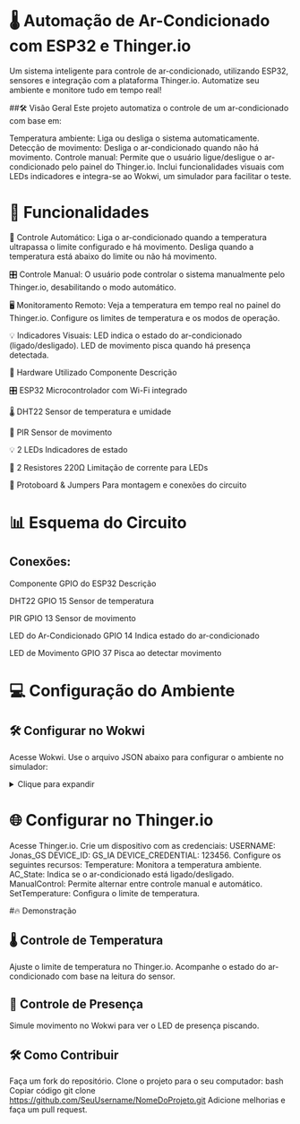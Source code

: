 # 🌡️ Automação de Ar-Condicionado com ESP32 e Thinger.io
Um sistema inteligente para controle de ar-condicionado, utilizando ESP32, sensores e integração com a plataforma Thinger.io. Automatize seu ambiente e monitore tudo em tempo real!

##🛠️ Visão Geral
Este projeto automatiza o controle de um ar-condicionado com base em:

Temperatura ambiente: Liga ou desliga o sistema automaticamente.
Detecção de movimento: Desliga o ar-condicionado quando não há movimento.
Controle manual: Permite que o usuário ligue/desligue o ar-condicionado pelo painel do Thinger.io.
Inclui funcionalidades visuais com LEDs indicadores e integra-se ao Wokwi, um simulador para facilitar o teste.

# 📑 Funcionalidades

🔄 Controle Automático:
Liga o ar-condicionado quando a temperatura ultrapassa o limite configurado e há movimento.
Desliga quando a temperatura está abaixo do limite ou não há movimento.

🎛️ Controle Manual:
O usuário pode controlar o sistema manualmente pelo Thinger.io, desabilitando o modo automático.

🖥️ Monitoramento Remoto:
Veja a temperatura em tempo real no painel do Thinger.io.
Configure os limites de temperatura e os modos de operação.

💡 Indicadores Visuais:
LED indica o estado do ar-condicionado (ligado/desligado).
LED de movimento pisca quando há presença detectada.

🔧 Hardware Utilizado
Componente	Descrição

🎛️ ESP32	Microcontrolador com Wi-Fi integrado

🌡️ DHT22	Sensor de temperatura e umidade

🚶 PIR	Sensor de movimento

💡 2 LEDs	Indicadores de estado

🔌 2 Resistores 220Ω	Limitação de corrente para LEDs

🔗 Protoboard & Jumpers	Para montagem e conexões do circuito

# 📊 Esquema do Circuito

## Conexões:
Componente	GPIO do ESP32	Descrição

DHT22	GPIO 15	Sensor de temperatura

PIR	GPIO 13	Sensor de movimento

LED do Ar-Condicionado	GPIO 14	Indica estado do ar-condicionado

LED de Movimento	GPIO 37	Pisca ao detectar movimento

# 💻 Configuração do Ambiente

 ## 🛠️ Configurar no Wokwi

Acesse Wokwi.
Use o arquivo JSON abaixo para configurar o ambiente no simulador:
<details> <summary>Clique para expandir</summary>
json
Copiar código
{
  "version": 1,
  "author": "Jonas_GS",
  "editor": "wokwi",
  "parts": [
    { "type": "board-esp32-s3-devkitc-1", "id": "esp", "top": 0, "left": 0, "attrs": {} },
    { "type": "wokwi-led", "id": "led1", "top": 130.8, "left": 272.6, "attrs": { "color": "red" } },
    { "type": "wokwi-dht22", "id": "dht1", "top": -153.3, "left": -91.8, "attrs": {} },
    { "type": "wokwi-pir-motion-sensor", "id": "pir1", "top": -149.6, "left": -208.98, "attrs": {} },
    { "type": "wokwi-resistor", "id": "r1", "top": 205.55, "left": 182.4, "attrs": { "value": "200" } },
    { "type": "wokwi-resistor", "id": "r2", "top": 32.75, "left": 192, "attrs": { "value": "200" } },
    { "type": "wokwi-led", "id": "led2", "top": -70.8, "left": 215, "attrs": { "color": "red" } }
  ],
  "connections": [
    [ "esp:TX", "$serialMonitor:RX", "", [] ],
    [ "esp:RX", "$serialMonitor:TX", "", [] ],
    [ "dht1:SDA", "esp:15", "green", [ "v0" ] ],
    [ "pir1:OUT", "esp:13", "green", [ "v0" ] ],
    [ "led1:C", "esp:GND.3", "green", [ "v0" ] ],
    [ "led2:C", "esp:GND.4", "green", [ "v0" ] ]
  ]
}
</details>

# 🌐 Configurar no Thinger.io
Acesse Thinger.io.
Crie um dispositivo com as credenciais:
USERNAME: Jonas_GS
DEVICE_ID: GS_IA
DEVICE_CREDENTIAL: 123456.
Configure os seguintes recursos:
Temperature: Monitora a temperatura ambiente.
AC_State: Indica se o ar-condicionado está ligado/desligado.
ManualControl: Permite alternar entre controle manual e automático.
SetTemperature: Configura o limite de temperatura.

#🔥 Demonstração

## 🌡️ Controle de Temperatura
Ajuste o limite de temperatura no Thinger.io.
Acompanhe o estado do ar-condicionado com base na leitura do sensor.

## 🚶 Controle de Presença
Simule movimento no Wokwi para ver o LED de presença piscando.

## 🛠️ Como Contribuir
Faça um fork do repositório.
Clone o projeto para o seu computador:
bash
Copiar código
git clone https://github.com/SeuUsername/NomeDoProjeto.git
Adicione melhorias e faça um pull request.
